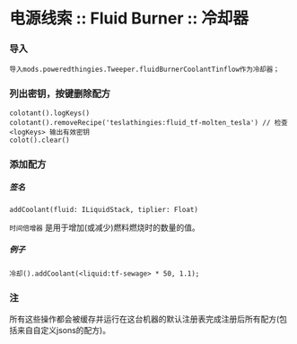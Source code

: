 # 电源线索 :: Fluid Burner :: 冷却器

### 导入

```zenscript
导入mods.poweredthingies.Tweeper.fluidBurnerCoolantTinflow作为冷却器；
```

### 列出密钥，按键删除配方

```zenscript
colotant().logKeys()
colotant().removeRecipe('teslathingies:fluid_tf-molten_tesla') // 检查 <logKeys> 输出有效密钥
colot().clear()
```

### 添加配方

##### 签名

```zenscript
addCoolant(fluid: ILiquidStack, tiplier: Float)
```

`时间倍增器` 是用于增加(或减少)燃料燃烧时的数量的值。

##### 例子

```zenscript
冷却().addCoolant(<liquid:tf-sewage> * 50, 1.1);
```

### 注

所有这些操作都会被缓存并运行在这台机器的默认注册表完成注册后所有配方(包括来自自定义jsons的配方)。